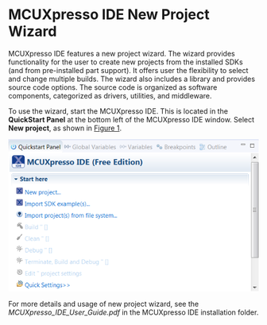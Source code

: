 # MCUXpresso IDE New Project Wizard 

MCUXpresso IDE features a new project wizard. The wizard provides functionality for the user to create new projects from the installed SDKs \(and from pre-installed part support\). It offers user the flexibility to select and change multiple builds. The wizard also includes a library and provides source code options. The source code is organized as software components, categorized as drivers, utilities, and middleware.

To use the wizard, start the MCUXpresso IDE. This is located in the **QuickStart Panel** at the bottom left of the MCUXpresso IDE window. Select **New project**, as shown in [Figure 1](#IDEQSPANEL).

![](../images/mcuxpresso_ide.png "MCUXpresso IDE Quickstart Panel")

For more details and usage of new project wizard, see the *MCUXpresso\_IDE\_User\_Guide.pdf* in the MCUXpresso IDE installation folder.

